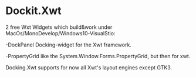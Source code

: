 # Dockit.Xwt

2 free Wxt Widgets which build&work under MacOs/MonoDevelop/Windows10-VisualStio:

-DockPanel Docking-widget for the Xwt framework.

-PropertyGrid like the System.Window.Forms.PropertyGrid, but then for xwt.

Docking.Xwt supports for now all Xwt's layout engines except GTK3.

